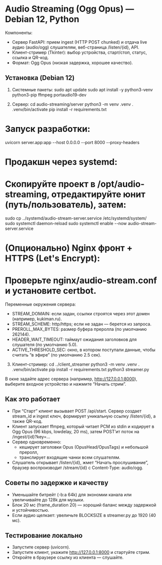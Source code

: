 # Audio Streaming (Ogg Opus) — Debian 12, Python

Компоненты:
- Сервер FastAPI: прием ingest (HTTP POST chunked) и отдача live аудио (audio/ogg) слушателям, веб-страница /listen/{id}, API.
- Клиент-стример (Tkinter): выбор устройства, старт/стоп, статус, ссылка и QR-код.
- Формат: Ogg Opus (низкая задержка, хорошее качество).

## Установка (Debian 12)

1) Системные пакеты:
sudo apt update
sudo apt install -y python3-venv python3-pip ffmpeg portaudio19-dev

2) Сервер:
cd audio-streaming/server
python3 -m venv .venv
. .venv/bin/activate
pip install -r requirements.txt
# Запуск разработки:
uvicorn server.app:app --host 0.0.0.0 --port 8000 --proxy-headers

# Продакшн через systemd:
# Скопируйте проект в /opt/audio-streaming, отредактируйте юнит (путь/пользователь), затем:
sudo cp ../systemd/audio-stream-server.service /etc/systemd/system/
sudo systemctl daemon-reload
sudo systemctl enable --now audio-stream-server.service

# (Опционально) Nginx фронт + HTTPS (Let's Encrypt):
# Проверьте nginx/audio-stream.conf и установите certbot.

Переменные окружения сервера:
- STREAM_DOMAIN: если задан, ссылки строятся через этот домен (например, kukiman.ru).
- STREAM_SCHEME: http/https; если не задан — берется из запроса.
- PREROLL_MAX_BYTES: размер буфера преролла (по умолчанию 262144).
- HEADER_WAIT_TIMEOUT: таймаут ожидания заголовков для слушателя (по умолчанию 5.0).
- ACTIVE_THRESHOLD_SEC: окно, в котором поступали данные, чтобы считать “в эфире” (по умолчанию 2.5 сек).

3) Клиент-стример:
cd ../client_streamer
python3 -m venv .venv
. .venv/bin/activate
pip install -r requirements.txt
python3 streamer.py

В окне задайте адрес сервера (например, http://127.0.0.1:8000), выберите входное устройство и нажмите “Начать стрим”.

## Как это работает

- При “Старт” клиент вызывает POST /api/start. Сервер создает stream_id и ingest ключ, формирует уникальную ссылку /listen/{id}, а также QR-код.
- Клиент запускает ffmpeg, который читает PCM из stdin и кодирует в Ogg Opus (96 kbps, lowdelay, 20 ms), затем POST’ит поток на /ingest/{id}?key=...
- Сервер одновременно:
  - кеширует заголовки Opus (OpusHead/OpusTags) и небольшой преролл,
  - транслирует входящие чанки всем слушателям.
- Слушатель открывает /listen/{id}, жмет “Начать прослушивание”, браузер воспроизводит /stream/{id} с Content-Type: audio/ogg.

## Советы по задержке и качеству

- Уменьшайте битрейт (-b:a 64k) для экономии канала или увеличивайте до 128k для музыки.
- Блок 20 мс (frame_duration 20) — хороший баланс между задержкой и устойчивостью.
- Если аудио щелкает: увеличьте BLOCKSIZE в streamer.py до 1920 (40 мс).

## Тестирование локально

- Запустите сервер (uvicorn).
- Запустите клиент, укажите http://127.0.0.1:8000 и стартуйте стрим.
- Откройте в браузере ссылку из клиента — слушайте.

